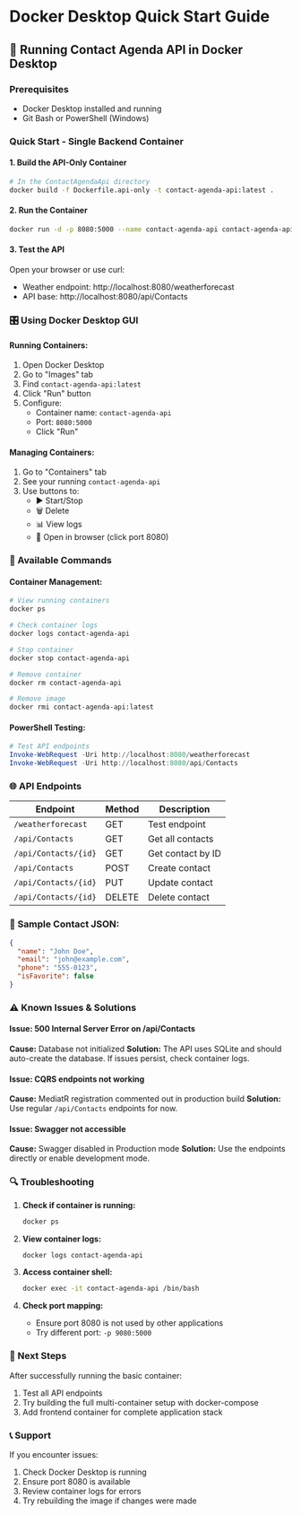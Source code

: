 # Docker Desktop Quick Start Guide

## 🐳 Running Contact Agenda API in Docker Desktop

### Prerequisites
- Docker Desktop installed and running
- Git Bash or PowerShell (Windows)

### Quick Start - Single Backend Container

#### 1. Build the API-Only Container
```bash
# In the ContactAgendaApi directory
docker build -f Dockerfile.api-only -t contact-agenda-api:latest .
```

#### 2. Run the Container
```bash
docker run -d -p 8080:5000 --name contact-agenda-api contact-agenda-api:latest
```

#### 3. Test the API
Open your browser or use curl:
- Weather endpoint: http://localhost:8080/weatherforecast
- API base: http://localhost:8080/api/Contacts

### 🎛️ Using Docker Desktop GUI

#### Running Containers:
1. Open Docker Desktop
2. Go to "Images" tab
3. Find `contact-agenda-api:latest`
4. Click "Run" button
5. Configure:
   - Container name: `contact-agenda-api`
   - Port: `8080:5000`
   - Click "Run"

#### Managing Containers:
1. Go to "Containers" tab
2. See your running `contact-agenda-api`
3. Use buttons to:
   - ▶️ Start/Stop
   - 🗑️ Delete
   - 📊 View logs
   - 🔗 Open in browser (click port 8080)

### 🔧 Available Commands

#### Container Management:
```bash
# View running containers
docker ps

# Check container logs
docker logs contact-agenda-api

# Stop container
docker stop contact-agenda-api

# Remove container
docker rm contact-agenda-api

# Remove image
docker rmi contact-agenda-api:latest
```

#### PowerShell Testing:
```powershell
# Test API endpoints
Invoke-WebRequest -Uri http://localhost:8080/weatherforecast
Invoke-WebRequest -Uri http://localhost:8080/api/Contacts
```

### 🌐 API Endpoints

| Endpoint | Method | Description |
|----------|--------|-------------|
| `/weatherforecast` | GET | Test endpoint |
| `/api/Contacts` | GET | Get all contacts |
| `/api/Contacts/{id}` | GET | Get contact by ID |
| `/api/Contacts` | POST | Create contact |
| `/api/Contacts/{id}` | PUT | Update contact |
| `/api/Contacts/{id}` | DELETE | Delete contact |

### 📝 Sample Contact JSON:
```json
{
  "name": "John Doe",
  "email": "john@example.com",
  "phone": "555-0123",
  "isFavorite": false
}
```

### ⚠️ Known Issues & Solutions

#### Issue: 500 Internal Server Error on /api/Contacts
**Cause:** Database not initialized
**Solution:** The API uses SQLite and should auto-create the database. If issues persist, check container logs.

#### Issue: CQRS endpoints not working
**Cause:** MediatR registration commented out in production build
**Solution:** Use regular `/api/Contacts` endpoints for now.

#### Issue: Swagger not accessible
**Cause:** Swagger disabled in Production mode
**Solution:** Use the endpoints directly or enable development mode.

### 🔍 Troubleshooting

1. **Check if container is running:**
   ```bash
   docker ps
   ```

2. **View container logs:**
   ```bash
   docker logs contact-agenda-api
   ```

3. **Access container shell:**
   ```bash
   docker exec -it contact-agenda-api /bin/bash
   ```

4. **Check port mapping:**
   - Ensure port 8080 is not used by other applications
   - Try different port: `-p 9080:5000`

### 🎯 Next Steps

After successfully running the basic container:
1. Test all API endpoints
2. Try building the full multi-container setup with docker-compose
3. Add frontend container for complete application stack

### 📞 Support

If you encounter issues:
1. Check Docker Desktop is running
2. Ensure port 8080 is available
3. Review container logs for errors
4. Try rebuilding the image if changes were made

